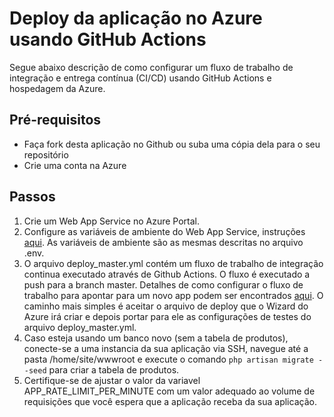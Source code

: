 # Deploy da aplicação no Azure usando GitHub Actions

Segue abaixo descrição de como configurar um fluxo de trabalho de integração e entrega contínua (CI/CD) usando GitHub Actions e hospedagem da Azure.

## Pré-requisitos

-   Faça fork desta aplicação no Github ou suba uma cópia dela para o seu repositório
-   Crie uma conta na Azure

## Passos

1. Crie um Web App Service no Azure Portal.
2. Configure as variáveis de ambiente do Web App Service, instruções [aqui](https://learn.microsoft.com/pt-br/azure/app-service/tutorial-php-mysql-app#2---set-up-database-connectivity). As variáveis de ambiente são as mesmas descritas no arquivo .env.
3. O arquivo deploy_master.yml contém um fluxo de trabalho de integração continua executado através de Github Actions. O fluxo é executado a push para a branch master. Detalhes de como configurar o fluxo de trabalho para apontar para um novo app podem ser encontrados [aqui](https://learn.microsoft.com/pt-br/azure/app-service/app-service-sql-asp-github-actions). O caminho mais simples é aceitar o arquivo de deploy que o Wizard do Azure irá criar e depois portar para ele as configurações de testes do arquivo deploy_master.yml.
4. Caso esteja usando um banco novo (sem a tabela de produtos), conecte-se a uma instancia da sua aplicação via SSH, navegue até a pasta /home/site/wwwroot e execute o comando `php artisan migrate --seed` para criar a tabela de produtos.
5. Certifique-se de ajustar o valor da variavel APP_RATE_LIMIT_PER_MINUTE com um valor adequado ao volume de requisições que você espera que a aplicação receba da sua aplicação.
